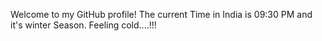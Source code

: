 Welcome to my GitHub profile!
The current Time in India is 09:30 PM and it's winter Season. Feeling cold....!!!
